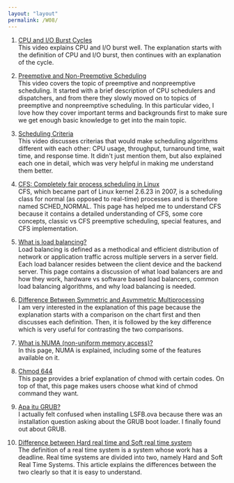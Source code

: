 ```yaml
---
layout: "layout"
permalink: /W08/
---
```


1. [CPU and I/O Burst Cycles](https://youtu.be/pVzb3TUcDLo)<br>
This video explains CPU and I/O burst well. The explanation starts with the definition of CPU and I/O burst, then continues with an explanation of the cycle. 

2. [Preemptive and Non-Preemptive Scheduling](https://youtu.be/4DhFmL-6SDA)<br>
This video covers the topic of preemptive and nonpreemptive scheduling. It started with a brief description of CPU schedulers and dispatchers, and from there they slowly moved on to topics of preemptive and nonpreemptive scheduling. In this particular video, I love how they cover important terms and backgrounds first to make sure we get enough basic knowledge to get into the main topic. 

3. [Scheduling Criteria](https://youtu.be/bWHFY8-rL5I)<br>
This video discusses criterias that would make scheduling algorithms different with each other: CPU usage, throughput, turnaround time, wait time, and response time. It didn't just mention them, but also explained each one in detail, which was very helpful in making me understand them better.

4. [CFS: Completely fair process scheduling in Linux](https://opensource.com/article/19/2/fair-scheduling-linux)<br>
CFS, which became part of Linux kernel 2.6.23 in 2007, is a scheduling class for normal (as opposed to real-time) processes and is therefore named SCHED_NORMAL. This page has helped me to understand CFS because it contains a detailed understanding of CFS, some core concepts, classic vs CFS preemptive scheduling, special features, and CFS implementation.

5. [What is load balancing?](https://www.citrix.com/en-id/solutions/app-delivery-and-security/load-balancing/what-is-load-balancing.html)<br>
Load balancing is defined as a methodical and efficient distribution of network or application traffic across multiple servers in a server field. Each load balancer resides between the client device and the backend server. This page contains a discussion of what load balancers are and how they work, hardware vs software based load balancers, common load balancing algorithms, and why load balancing is needed.

6. [Difference Between Symmetric and Asymmetric Multiprocessing](https://techdifferences.com/difference-between-symmetric-and-asymmetric-multiprocessing.html)<br>
I am very interested in the explanation of this page because the explanation starts with a comparison on the chart first and then discusses each definition. Then, it is followed by the key difference which is very useful for contrasting the two comparisons. 

7. [What is NUMA (non-uniform memory access)?](http://www.techplayon.com/what-is-numa-non-uniform-memory-access/)<br>
In this page, NUMA is explained, including some of the features available on it.

8. [Chmod 644](https://chmodcommand.com/chmod-644/)<br>
This page provides a brief explanation of chmod with certain codes. On top of that, this page makes users choose what kind of chmod command they want.

9. [Apa itu GRUB?](https://qastack.id/ubuntu/347203/what-exactly-is-grub)<br>
I actually felt confused when installing LSFB.ova because there was an installation question asking about the GRUB boot loader. I finally found out about GRUB. 

10. [Difference between Hard real time and Soft real time system](https://www.geeksforgeeks.org/difference-between-hard-real-time-and-soft-real-time-system/)<br>
The definition of a real time system is a system whose work has a deadline. Real time systems are divided into two, namely Hard and Soft Real Time Systems. This article explains the differences between the two clearly so that it is easy to understand.
